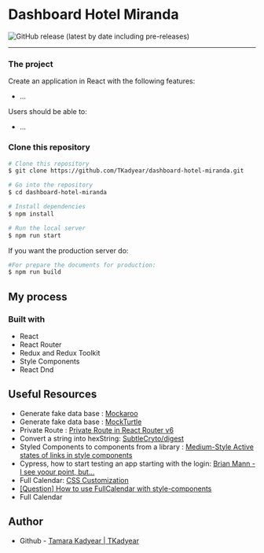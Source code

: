 # Dashboard Hotel Miranda
![GitHub release (latest by date including pre-releases)](https://img.shields.io/github/v/release/TKadyear/dashboard-hotel-miranda?include_prereleases&style=for-the-badge)

---

### The project
Create an application in React with the following features:
- ...

Users should be able to:

- ...



### Clone this repository
```bash
# Clone this repository
$ git clone https://github.com/TKadyear/dashboard-hotel-miranda.git

# Go into the repository
$ cd dashboard-hotel-miranda

# Install dependencies
$ npm install

# Run the local server
$ npm run start
```

If you want the production server do:
```bash
#For prepare the documents for production:
$ npm run build
```


## My process
### Built with

- React
- React Router
- Redux and Redux Toolkit
- Style Components
- React Dnd


## Useful Resources
- Generate fake data base : [Mockaroo](https://mockaroo.com/)
- Generate fake data base : [MockTurtle](https://mockturtle.net/)
- Private Route : [Private Route in React Router v6](https://dev.to/iamandrewluca/private-route-in-react-router-v6-lg5)
- Convert a string into hexString: [SubtleCryto/digest](https://developer.mozilla.org/en-US/docs/Web/API/SubtleCrypto/digest)
- Styled Components to components from a library : [Medium-Style Active states of links in style components](https://medium.com/@mariokandut/style-active-state-of-links-in-styled-components-f747dcf2cc2c)
- Cypress, how to start testing an app starting with the login: [Brian Mann - I see yoour point, but...](https://www.youtube.com/watch?v=5XQOK0v_YRE)
- Full Calendar: [CSS Customization](https://fullcalendar.io/docs/css-customization)
- [[Question] How to use FullCalendar with style-components](https://github.com/fullcalendar/fullcalendar-react/issues/100)
- Full Calendar
## Author
- Github - [Tamara Kadyear | TKadyear](https://github.com/TKadyear)
